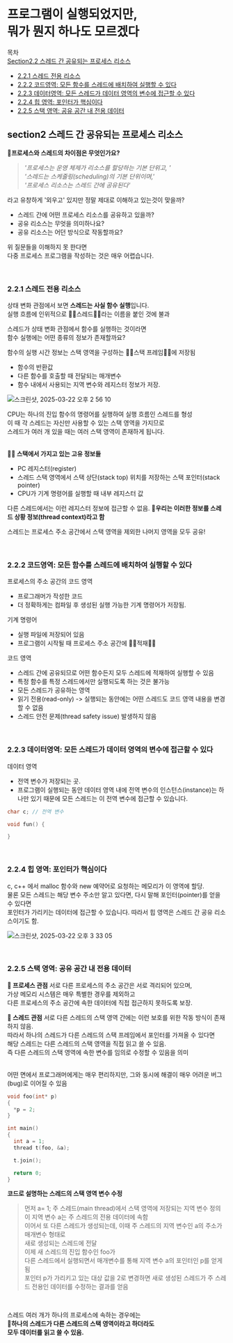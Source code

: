 # 프로그램이 실행되었지만, <br>뭐가 뭔지 하나도 모르겠다

목차 <br>
[Section2.2 스레드 간 공유되는 프로세스 리소스](#id-section1)<br>
- [2.2.1 스레드 전용 리소스](#id-section2)<br>
- [2.2.2 코드영역: 모든 함수를 스레드에 배치하여 실행할 수 있다](#id-section3)<br>
- [2.2.3 데이터영역: 모든 스레드가 데이터 영역의 변수에 접근할 수 있다](#id-section4)<br>
- [2.2.4 힙 영역: 포인터가 핵심이다](#id-section5)<br>
- [2.2.5 스택 영역: 공유 공간 내 전용 데이터](#id-section6)<br>



<div id='id-section1'/>

## section2 스레드 간 공유되는 프로세스 리소스

**🧐프로세스와 스레드의 차이점은 무엇인가요?**
> *'프로세스는 운영 체제가 리소스를 할당하는 기본 단위고, '* <br>
> *'스레드는 스케줄링(scheduling)의 기본 단위이며,'* <br>
> *'프로세스 리소스는 스레드 간에 공유된다'* <br>

라고 유창하게 '외우고' 있지만 정말 제대로 이해하고 있는것이 맞을까? <br>

- 스레드 간에 어떤 프로세스 리소스를 공유하고 있을까?
- 공유 리소스는 무엇을 의미하나요?
- 공유 리소스는 어던 방식으로 작동할까요?

위 질문들을 이해하지 못 한다면  <br>
다중 프로세스 프로그램을 작성하는 것은 매우 어렵습니다.



<br>
<div id='id-section2'/>

### 2.2.1 스레드 전용 리소스

상태 변화 관점에서 보면 **스레드는 사실 함수 실행**입니다. <br>
실행 흐름에 인위적으로 ✌🏻스레드✌🏻라는 이름을 붙인 것에 불과
<br>

스레드가 상태 변화 관점에서 함수를 실행하는 것이라면 <br>
함수 실행에는 어떤 종류의 정보가 존재할까요? <br>

함수의 실행 시간 정보는 스택 영역을 구성하는 ✌🏻스택 프레임✌🏻에 저장됨 <br>
- 함수의 반환값
- 다른 함수를 호출할 때 전달되는 매개변수
- 함수 내에서 사용되는 지역 변수와 레지스터 정보가 저장.

![스크린샷, 2025-03-22 오후 2 56 10](https://github.com/user-attachments/assets/9312f0f4-bef9-4e62-a268-a93a1f4920e4)

CPU는 하나의 진입 함수의 명령어를 실행하여 실행 흐름인 스레드를 형성 <br>
이 때 각 스레드는 자신만 사용할 수 있는 스택 영역을 가지므로 <br>
스레드가 여러 개 있을 때는 여러 스택 영역이 존재하게 됩니다. <br>
<br>

**💁🏻 스택에서 가지고 있는 고유 정보들**
- PC 레지스터(register)
- 스레드 스택 영역에서 스택 상단(stack top) 위치를 저장하는 스택 포인터(stack pointer)
- CPU가 기계 명령어를 실행할 때 내부 레지스터 값 

다른 스레드에서는 이런 레지스터 정보에 접근할 수 없음.
**📌우리는 이러한 정보를 스레드 상황 정보(thread context)라고 함**

스레드는 프로세스 주소 공간에서 스택 영역을 제외한 나머지 영역을 모두 공유!



<br>
<div id='id-section3'/>

### 2.2.2 코드영역: 모든 함수를 스레드에 배치하여 실행할 수 있다

프로세스의 주소 공간의 코드 영역
- 프로그래머가 작성한 코드
- 더 정확하게는 컴파일 후 생성된 실행 가능한 기계 명령어가 저장됨.

기계 명령어
- 실행 파일에 저장되어 있음
- 프로그램이 시작될 때 프로세스 주소 공간에 ✌🏻적재✌🏻

코드 영역
- 스레드 간에 공유되므로 어떤 함수든지 모두 스레드에 적재하여 실행할 수 있음 <br>
- 특정 함수를 특정 스레드에서만 실행되도록 하는 것은 불가능 <br>
- 모든 스레드가 공유하는 영역
- 읽기 전용(read-only) -> 실행되는 동안에는 어떤 스레드도 코드 영역 내용을 변경할 수 없음
- 스레드 안전 문제(thread safety issue) 발생하지 않음

<br>
<div id='id-section4'/>

### 2.2.3 데이터영역: 모든 스레드가 데이터 영역의 변수에 접근할 수 있다

데이터 영역
- 전역 변수가 저장되는 곳.
- 프로그램이 실행되는 동안 데이터 영역 내에 전역 변수의 인스턴스(instance)는 하나만 있기 때문에 모든 스레드는 이 전역 변수에 접근할 수 있습니다.

```c++
char c; // 전역 변수

void fun() {

}
```


<br>
<div id='id-section5'/>

### 2.2.4 힙 영역: 포인터가 핵심이다
c, c++ 에서 malloc 함수와 new 예약어로 요청하는 메모리가 이 영역에 할당.
<br>
물론 모든 스레드는 해당 변수 주소만 알고 있다면, 다시 말해 포인터(pointer)를 얻을 수 있다면 <br>
포인터가 가리키는 데이터에 접근할 수 있습니다.
따라서 힙 영역은 스레드 간 공유 리소스이기도 함.

![스크린샷, 2025-03-22 오후 3 33 05](https://github.com/user-attachments/assets/e437c1ba-75b2-435f-b7db-0c4b451cbdc1)


<br>
<div id='id-section6'/>

### 2.2.5 스택 영역: 공유 공간 내 전용 데이터

**👀 프로세스 관점**
서로 다른 프로세스의 주소 공간은 서로 격리되어 있으며, <br>
가상 메모리 시스템은 매우 특별한 경우를 제외하고 <br>
다른 프로세스의 주소 공간에 속한 데이터에 직접 접근하지 못하도록 보장.  <br>

**👀 스레드 관점**
서로 다른 스레드의 스택 영역 간에는 이런 보호를 위한 작동 방식이 존재하지 않음. <br>
따라서 하나의 스레드가 다른 스레드의 스택 프레임에서 포인터를 가져올 수 있다면 <br>
해당 스레드는 다른 스레드의 스택 영역을 직접 읽고 쓸 수 있음. <br>
즉 다른 스레드의 스택 영역에 속한 변수를 임의로 수정할 수 있음을 의미 <br>
<br>

어떤 면에서 프로그래머에게는 매우 편리하지만, 그와 동시에 해결이 매우 어려운 버그(bug)로 이어질 수 있음 <br>

```c++
void foo(int* p)
{
  *p = 2;
}

int main()
{
  int a = 1;
  thread t(foo, &a);

  t.join();

  return 0;
}
```

**코드로 설명하는 스레드의 스택 영역 변수 수정**

> 먼저 a= 1; 주 스레드(main thread)에서 스택 영역에 저장되는 지역 변수 정의 <br>
이 지역 변수 a는 주 스레드의 전용 데이터에 속함 <br>
이어서 또 다른 스레드가 생성되는데, 이때 주 스레드의 지역 변수인 a의 주소가 매개변수 형태로 <br>
새로 생성되는 스레드에 전달 <br>
이제 새 스레드의 진입 함수인 foo가 <br>
다른 스레드에서 실행되면서 매개변수를 통해 지역 변수 a의 포인터인 p를 얻게 됨 <br>
포인터 p가 가리키고 있는 대상 값을 2로 변경하면 새로 생성된 스레드가 주 스레드 전용인 데이터를 수정하는 결과를 얻음 <br>
<br>

스레드 여러 개가 하나의 프로세스에 속하는 경우에는 <br>
**📌하나의 스레드가 다른 스레드의 스택 영역이라고 하더라도 <br>
모두 데이터를 읽고 쓸 수 있음.**
